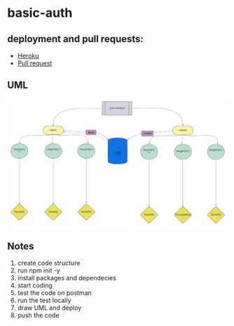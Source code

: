 # basic-auth



## deployment and pull requests:
* [Heroku](https://basic-auth-ba.herokuapp.com/)
* [Pull request](https://github.com/BayanAbualhaj/basic-auth/pull/1)


## UML

![UML](https://github.com/BayanAbualhaj/basic-auth/blob/master/assets/Blank%20board%20(8).png?raw=true)

## Notes

1. create code structure 
2. run npm init -y 
3. install packages and dependecies 
4. start coding
5. test the code on postman 
6. run the test locally 
7. draw UML and deploy 
8. push the code 